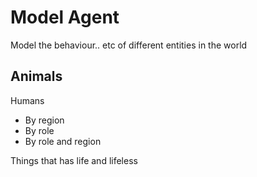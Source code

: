 # Model Agent 

Model the behaviour.. etc of different entities in the world

Animals 
- 

Humans

- By region 
- By role 
- By role and region

Things that has life and lifeless

